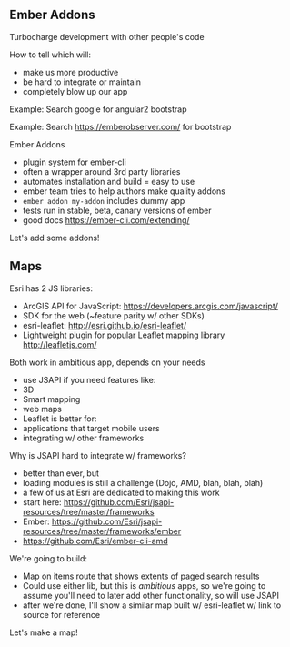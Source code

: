 ## Ember Addons

Turbocharge development with other people's code

How to tell which will:
- make us more productive
- be hard to integrate or maintain
- completely blow up our app

Example: Search google for angular2 bootstrap

Example: Search https://emberobserver.com/ for bootstrap

Ember Addons
- plugin system for ember-cli
- often a wrapper around 3rd party libraries
- automates installation and build = easy to use
- ember team tries to help authors make quality addons
 - `ember addon my-addon` includes dummy app
 - tests run in stable, beta, canary versions of ember
 - good docs https://ember-cli.com/extending/

Let's add some addons!

## Maps

Esri has 2 JS libraries:
- ArcGIS API for JavaScript: https://developers.arcgis.com/javascript/
 - SDK for the web (~feature parity w/ other SDKs)
- esri-leaflet: http://esri.github.io/esri-leaflet/
 - Lightweight plugin for popular Leaflet mapping library http://leafletjs.com/

Both work in ambitious app, depends on your needs
- use JSAPI if you need features like:
 - 3D
 - Smart mapping
 - web maps
- Leaflet is better for:
 - applications that target mobile users
 - integrating w/ other frameworks

Why is JSAPI hard to integrate w/ frameworks?
- better than ever, but
- loading modules is still a challenge (Dojo, AMD, blah, blah, blah)
- a few of us at Esri are dedicated to making this work
- start here: https://github.com/Esri/jsapi-resources/tree/master/frameworks
 - Ember: https://github.com/Esri/jsapi-resources/tree/master/frameworks/ember
 - https://github.com/Esri/ember-cli-amd

We're going to build:
- Map on items route that shows extents of paged search results
- Could use either lib, but this is _ambitious_ apps, so we're going to assume you'll need to later add other functionality, so will use JSAPI
- after we're done, I'll show a similar map built w/ esri-leaflet w/ link to source for reference

Let's make a map!
